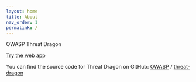 ```yaml
---
layout: home
title: About
nav_order: 1
permalink: /
---
```


OWASP Threat Dragon

[Try the web app](https://threatdragon.org/)

You can find the source code for Threat Dragon on GitHub:
[OWASP][owasp-organization] /
[threat-dragon](https://github.com/OWASP/threat-dragon)


[owasp-organization]: https://github.com/owasp
